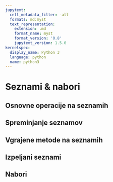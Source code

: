 ```yaml
---
jupytext:
  cell_metadata_filter: -all
  formats: md:myst
  text_representation:
    extension: .md
    format_name: myst
    format_version: '0.8'
    jupytext_version: 1.5.0
kernelspec:
  display_name: Python 3
  language: python
  name: python3
---
```


# Seznami & nabori

## Osnovne operacije na seznamih

## Spreminjanje seznamov

## Vgrajene metode na seznamih

## Izpeljani seznami

## Nabori
